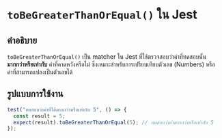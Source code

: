 # `toBeGreaterThanOrEqual()` ใน Jest

## คำอธิบาย
`toBeGreaterThanOrEqual()` เป็น matcher ใน Jest ที่ใช้ตรวจสอบว่าค่าที่ทดสอบนั้น **มากกว่าหรือเท่ากับ** ค่าที่คาดหวังหรือไม่ ซึ่งเหมาะสำหรับการเปรียบเทียบตัวเลข (Numbers) หรือค่าที่สามารถแปลงเป็นตัวเลขได้

## รูปแบบการใช้งาน
```javascript
test("ทดสอบว่าค่าที่ได้มากกว่าหรือเท่ากับ 5", () => {
  const result = 5;
  expect(result).toBeGreaterThanOrEqual(5); // ทดสอบว่าค่ามากกว่าหรือเท่ากับ 5
});
```